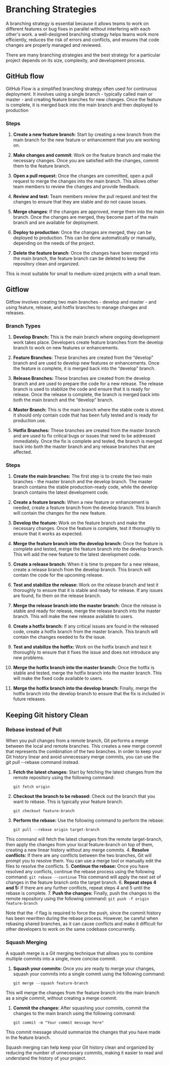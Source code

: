 # Branching Strategies

A branching strategy is essential because it allows teams to work on different features or bug fixes in parallel without interfering with each other's work. a well-designed branching strategy helps teams work more efficiently, reduces the risk of errors and conflicts, and ensures that code changes are properly managed and reviewed.

There are many branching strategies and the best strategy for a particular project depends on its size, complexity, and development process.

## GitHub flow
GitHub Flow is a simplified branching strategy often used for continuous deployment. It involves using a single branch - typically called main or master - and creating feature branches for new changes. Once the feature is complete, it is merged back into the main branch and then deployed to production

### Steps

1. **Create a new feature branch**: Start by creating a new branch from the main branch for the new feature or enhancement that you are working on.

1. **Make changes and commit**: Work on the feature branch and make the necessary changes. Once you are satisfied with the changes, commit them to the feature branch.

1. **Open a pull request:** Once the changes are committed, open a pull request to merge the changes into the main branch. This allows other team members to review the changes and provide feedback.

1. **Review and test:** Team members review the pull request and test the changes to ensure that they are stable and do not cause issues.

1. **Merge changes**: If the changes are approved, merge them into the main branch. Once the changes are merged, they become part of the main branch and are available for deployment.

1. **Deploy to production**: Once the changes are merged, they can be deployed to production. This can be done automatically or manually, depending on the needs of the project.

1. **Delete the feature branch**: Once the changes have been merged into the main branch, the feature branch can be deleted to keep the repository clean and organized.

This is most suitable for small to medium-sized projects with a small team.


## Gitflow

Gitflow involves creating two main branches - develop and master - and using feature, release, and hotfix branches to manage changes and releases.

### Branch Types
1. **Develop Branch:** This is the main branch where ongoing development work takes place. Developers create feature branches from the develop branch to work on new features or enhancements.

1. **Feature Branches:** These branches are created from the “develop” branch and are used to develop new features or enhancements. Once the feature is complete, it is merged back into the “develop” branch.

1. **Release Branches:** These branches are created from the develop branch and are used to prepare the code for a new release. The release branch is used to stabilize the code and ensure that it is ready for release. Once the release is complete, the branch is merged back into both the main branch and the “develop” branch.

1. **Master Branch:** This is the main branch where the stable code is stored. It should only contain code that has been fully tested and is ready for production use.

1. **Hotfix Branches:** These branches are created from the master branch and are used to fix critical bugs or issues that need to be addressed immediately. Once the fix is complete and tested, the branch is merged back into both the master branch and any release branches that are affected.

### Steps

1. **Create the main branches:** The first step is to create the two main branches - the master branch and the develop branch. The master branch contains the stable production-ready code, while the develop branch contains the latest development code.

1. **Create a feature branch:** When a new feature or enhancement is needed, create a feature branch from the develop branch. This branch will contain the changes for the new feature.

1. **Develop the feature:** Work on the feature branch and make the necessary changes. Once the feature is complete, test it thoroughly to ensure that it works as expected.

1. **Merge the feature branch into the develop branch:** Once the feature is complete and tested, merge the feature branch into the develop branch. This will add the new feature to the latest development code.

1. **Create a release branch:** When it is time to prepare for a new release, create a release branch from the develop branch. This branch will contain the code for the upcoming release.

1. **Test and stabilize the release:** Work on the release branch and test it thoroughly to ensure that it is stable and ready for release. If any issues are found, fix them on the release branch.

1. **Merge the release branch into the master branch:** Once the release is stable and ready for release, merge the release branch into the master branch. This will make the new release available to users.

1. **Create a hotfix branch:** If any critical issues are found in the released code, create a hotfix branch from the master branch. This branch will contain the changes needed to fix the issue.

1. **Test and stabilize the hotfix:** Work on the hotfix branch and test it thoroughly to ensure that it fixes the issue and does not introduce any new problems.

1. **Merge the hotfix branch into the master branch:** Once the hotfix is stable and tested, merge the hotfix branch into the master branch. This will make the fixed code available to users.

1. **Merge the hotfix branch into the develop branch:** Finally, merge the hotfix branch into the develop branch to ensure that the fix is included in future releases.


## Keeping Git history Clean


### Rebase instead of Pull

When you pull changes from a remote branch, Git performs a merge between the local and remote branches. This creates a new merge commit that represents the combination of the two branches. In order to keep your Git history linear and avoid unnecessary merge commits, you can use the git pull --rebase command instead.

1. **Fetch the latest changes:** Start by fetching the latest changes from the remote repository using the following command:

    ```
    git fetch origin
    ```

2. **Checkout the branch to be rebased:** Check out the branch that you want to rebase. This is typically your feature branch.
    ```
    git checkout feature-branch
    ```

3. **Perform the rebase:** Use the following command to perform the rebase:
    ```
    git pull --rebase origin target-branch
    ```
This command will fetch the latest changes from the remote target-branch, then apply the changes from your local feature-branch on top of them, creating a new linear history without any merge commits.
4. **Resolve conflicts:** If there are any conflicts between the two branches, Git will prompt you to resolve them. You can use a merge tool or manually edit the files to resolve the conflicts.
5. **Continue the rebase:** Once you have resolved any conflicts, continue the rebase process using the following command:
    ```
    git rebase --continue
    ```
This command will apply the next set of changes in the feature branch onto the target branch.
6. **Repeat steps 4 and 5:** If there are any further conflicts, repeat steps 4 and 5 until the rebase is complete.
7. **Push the changes:** Finally, push the changes to the remote repository using the following command:
    ```
    git push -f origin feature-branch
    ```

Note that the -f flag is required to force the push, since the commit history has been rewritten during the rebase process.
However, be careful when rebasing shared branches, as it can cause conflicts and make it difficult for other developers to work on the same codebase concurrently.

### Squash Merging

A squash merge is a Git merging technique that allows you to combine multiple commits into a single, more concise commit. 

1. **Squash your commits:** Once you are ready to merge your changes, squash your commits into a single commit using the following command:
    ```
    git merge --squash feature-branch
    ```
This will merge the changes from the feature branch into the main branch as a single commit, without creating a merge commit.
1. **Commit the changes:** After squashing your commits, commit the changes to the main branch using the following command:
    ```
    git commit -m "Your commit message here"
    ```
This commit message should summarize the changes that you have made in the feature branch.

Squash merging can help keep your Git history clean and organized by reducing the number of unnecessary commits, making it easier to read and understand the history of your project.









